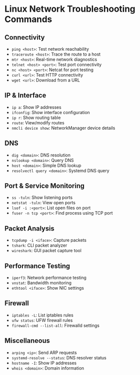 # Linux Network Troubleshooting Commands

## Connectivity
- `ping <host>`: Test network reachability
- `traceroute <host>`: Trace the route to a host
- `mtr <host>`: Real-time network diagnostics
- `telnet <host> <port>`: Test port connectivity
- `nc <host> <port>`: Netcat for port testing
- `curl <url>`: Test HTTP connectivity
- `wget <url>`: Download from a URL

## IP & Interface
- `ip a`: Show IP addresses
- `ifconfig`: Show interface configuration
- `ip r`: Show routing table
- `route`: View/modify routes
- `nmcli device show`: NetworkManager device details

## DNS
- `dig <domain>`: DNS resolution
- `nslookup <domain>`: Query DNS
- `host <domain>`: Simple DNS lookup
- `resolvectl query <domain>`: Systemd DNS query

## Port & Service Monitoring
- `ss -tuln`: Show listening ports
- `netstat -tuln`: View open ports
- `lsof -i :<port>`: List open files on port
- `fuser -n tcp <port>`: Find process using TCP port

## Packet Analysis
- `tcpdump -i <iface>`: Capture packets
- `tshark`: CLI packet analyzer
- `wireshark`: GUI packet capture tool

## Performance Testing
- `iperf3`: Network performance testing
- `vnstat`: Bandwidth monitoring
- `ethtool <iface>`: Show NIC settings

## Firewall
- `iptables -L`: List iptables rules
- `ufw status`: UFW firewall rules
- `firewall-cmd --list-all`: Firewalld settings

## Miscellaneous
- `arping <ip>`: Send ARP requests
- `systemd-resolve --status`: DNS resolver status
- `hostname -I`: Show IP addresses
- `whois <domain>`: Domain information
